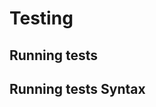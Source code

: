 <!-- Space: TerraformGithubRepository -->
<!-- Parent: Project -->
<!-- Title: Project Testing -->

<!-- Label: Testing -->
<!-- Include: docs/disclaimer.md -->
<!-- Include: ac:toc -->

# Testing

## Running tests

## Running tests Syntax
